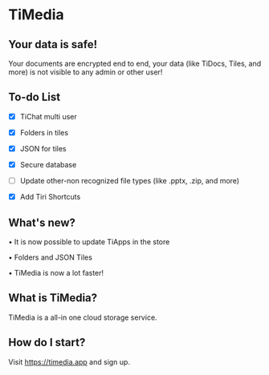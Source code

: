 # TiMedia


## Your data is safe!
Your documents are encrypted end to end, your data (like TiDocs, Tiles, and more) is not visible to any admin or other user!


## To-do List
- [x] TiChat multi user
- [x] Folders in tiles
- [x] JSON for tiles
- [x] Secure database
- [ ] Update other-non recognized file types (like .pptx, .zip, and more)
- [x] Add Tiri Shortcuts


## What's new?
• It is now possible to update TiApps in the store

• Folders and JSON Tiles

• TiMedia is now a lot faster!

## What is TiMedia?
TiMedia is a all-in one cloud storage service.

## How do I start?
Visit https://timedia.app and sign up.

